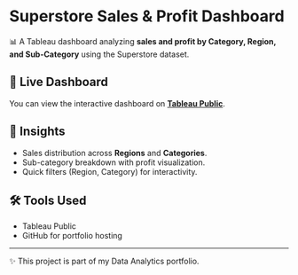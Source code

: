 # Superstore Sales & Profit Dashboard

📊 A Tableau dashboard analyzing **sales and profit by Category, Region, and Sub-Category** using the Superstore dataset.  

## 🔗 Live Dashboard
You can view the interactive dashboard on **[Tableau Public](https://public.tableau.com/authoring/SuperstoreSalesbProfitDashboard/Dashboard1#1)**.

## 📌 Insights
- Sales distribution across **Regions** and **Categories**.  
- Sub-category breakdown with profit visualization.  
- Quick filters (Region, Category) for interactivity.  

## 🛠️ Tools Used
- Tableau Public  
- GitHub for portfolio hosting  

---
✨ This project is part of my Data Analytics portfolio.
